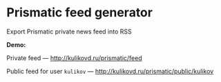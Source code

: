 Prismatic feed generator
==============

Export Prismatic private news feed into RSS

**Demo:**

Private feed — http://kulikovd.ru/prismatic/feed

Public feed for user `kulikov` — http://kulikovd.ru/prismatic/public/kulikov
